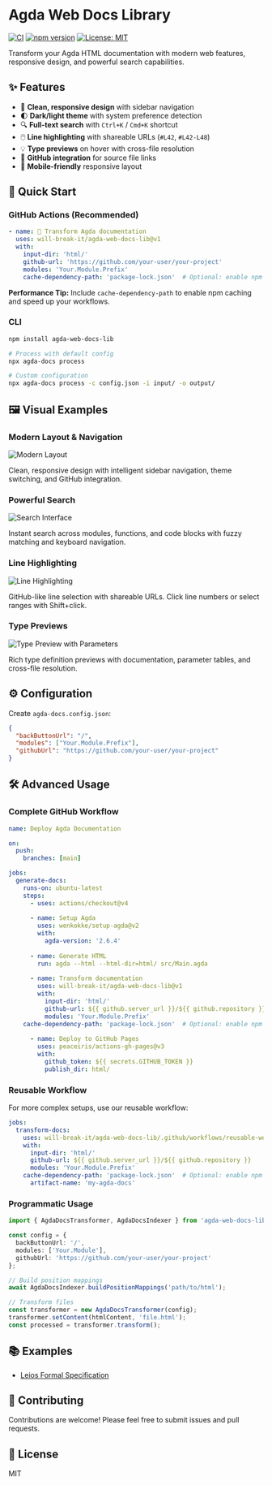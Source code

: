 # Agda Web Docs Library

[![CI](https://github.com/will-break-it/agda-web-docs-lib/actions/workflows/ci.yml/badge.svg)](https://github.com/will-break-it/agda-web-docs-lib/actions/workflows/ci.yml)
[![npm version](https://badge.fury.io/js/agda-web-docs-lib.svg)](https://badge.fury.io/js/agda-web-docs-lib)
[![License: MIT](https://img.shields.io/badge/License-MIT-green.svg)](https://opensource.org/licenses/MIT)

Transform your Agda HTML documentation with modern web features, responsive design, and powerful search capabilities.

## ✨ Features

- 🎨 **Clean, responsive design** with sidebar navigation
- 🌓 **Dark/light theme** with system preference detection  
- 🔍 **Full-text search** with `Ctrl+K` / `Cmd+K` shortcut
- 🖱️ **Line highlighting** with shareable URLs (`#L42`, `#L42-L48`)
- 💡 **Type previews** on hover with cross-file resolution
- 🔗 **GitHub integration** for source file links
- 📱 **Mobile-friendly** responsive layout

## 🎯 Quick Start

### GitHub Actions (Recommended)

```yaml
- name: 🔄 Transform Agda documentation  
  uses: will-break-it/agda-web-docs-lib@v1
  with:
    input-dir: 'html/'
    github-url: 'https://github.com/your-user/your-project'
    modules: 'Your.Module.Prefix'
    cache-dependency-path: 'package-lock.json'  # Optional: enable npm caching
```

**Performance Tip:** Include `cache-dependency-path` to enable npm caching and speed up your workflows.

### CLI

```bash
npm install agda-web-docs-lib

# Process with default config
npx agda-docs process

# Custom configuration
npx agda-docs process -c config.json -i input/ -o output/
```

## 🖼️ Visual Examples

### Modern Layout & Navigation
![Modern Layout](static/layout.png)

Clean, responsive design with intelligent sidebar navigation, theme switching, and GitHub integration.

### Powerful Search
![Search Interface](static/search.png)

Instant search across modules, functions, and code blocks with fuzzy matching and keyboard navigation.

### Line Highlighting
![Line Highlighting](static/line-highlighting.png)

GitHub-like line selection with shareable URLs. Click line numbers or select ranges with Shift+click.

### Type Previews
![Type Preview with Parameters](static/type-preview-with-params.png)

Rich type definition previews with documentation, parameter tables, and cross-file resolution.

## ⚙️ Configuration

Create `agda-docs.config.json`:

```json
{
  "backButtonUrl": "/",
  "modules": ["Your.Module.Prefix"],
  "githubUrl": "https://github.com/your-user/your-project"
}
```

## 🛠️ Advanced Usage

### Complete GitHub Workflow

```yaml
name: Deploy Agda Documentation

on:
  push:
    branches: [main]

jobs:
  generate-docs:
    runs-on: ubuntu-latest
    steps:
      - uses: actions/checkout@v4
      
      - name: Setup Agda
        uses: wenkokke/setup-agda@v2
        with:
          agda-version: '2.6.4'
          
      - name: Generate HTML
        run: agda --html --html-dir=html/ src/Main.agda
        
      - name: Transform documentation
        uses: will-break-it/agda-web-docs-lib@v1
        with:
          input-dir: 'html/'
          github-url: ${{ github.server_url }}/${{ github.repository }}
          modules: 'Your.Module.Prefix'
    cache-dependency-path: 'package-lock.json'  # Optional: enable npm caching
          
      - name: Deploy to GitHub Pages
        uses: peaceiris/actions-gh-pages@v3
        with:
          github_token: ${{ secrets.GITHUB_TOKEN }}
          publish_dir: html/
```

### Reusable Workflow

For more complex setups, use our reusable workflow:

```yaml
jobs:
  transform-docs:
    uses: will-break-it/agda-web-docs-lib/.github/workflows/reusable-workflow.yml@v1
    with:
      input-dir: 'html/'
      github-url: ${{ github.server_url }}/${{ github.repository }}
      modules: 'Your.Module.Prefix'
    cache-dependency-path: 'package-lock.json'  # Optional: enable npm caching
      artifact-name: 'my-agda-docs'
```

### Programmatic Usage

```typescript
import { AgdaDocsTransformer, AgdaDocsIndexer } from 'agda-web-docs-lib';

const config = {
  backButtonUrl: '/',
  modules: ['Your.Module'],
  githubUrl: 'https://github.com/your-user/your-project'
};

// Build position mappings
await AgdaDocsIndexer.buildPositionMappings('path/to/html');

// Transform files
const transformer = new AgdaDocsTransformer(config);
transformer.setContent(htmlContent, 'file.html');
const processed = transformer.transform();
```

## 📚 Examples

- [Leios Formal Specification](https://leios.cardano-scaling.org/formal-spec/Leios.Base.html)

## 🤝 Contributing

Contributions are welcome! Please feel free to submit issues and pull requests.

## 📄 License

MIT

